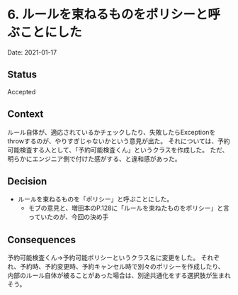 # 6. ルールを束ねるものをポリシーと呼ぶことにした

Date: 2021-01-17

## Status

Accepted

## Context

ルール自体が、適応されているかチェックしたり、失敗したらExceptionをthrowするのが、やりすぎじゃないかという意見が出た。
それについては、予約可能検査する人として、「予約可能検査くん」というクラスを作成した。
ただ、明らかにエンジニア側で付けた感がする、と違和感があった。

## Decision

- ルールを束ねるものを「ポリシー」と呼ぶことにした。
    - モブの意見と、増田本のP.128に「ルールを束ねたものをポリシー」と言っていたのが、今回の決め手  

## Consequences

予約可能検査くん→予約可能ポリシーというクラス名に変更をした。
それぞれ、予約時、予約変更時、予約キャンセル時で別々のポリシーを作成したり、
内部のルール自体が被ることがあった場合は、別途共通化をする選択肢が生まれそう。
